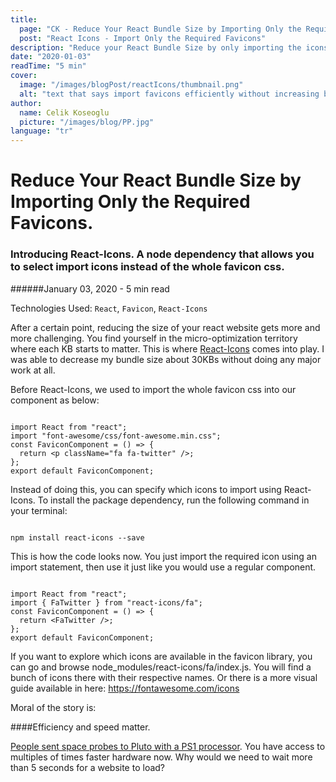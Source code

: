 ```yaml
---
title:
  page: "CK - Reduce Your React Bundle Size by Importing Only the Required Favicons"
  post: "React Icons - Import Only the Required Favicons"
description: "Reduce your React Bundle Size by only importing the icons that you need. Not the whole favicon css."
date: "2020-01-03"
readTime: "5 min"
cover:
  image: "/images/blogPost/reactIcons/thumbnail.png"
  alt: "text that says import favicons efficiently without increasing bundle size, and at the bottom, there is the logo of react-icons"
author:
  name: Celik Koseoglu
  picture: "/images/blog/PP.jpg"
language: "tr"
---
```


# Reduce Your React Bundle Size by Importing Only the Required Favicons.

### Introducing React-Icons. A node dependency that allows you to select import icons instead of the whole favicon css.

######January 03, 2020 - 5 min read

Technologies Used: `React`, `Favicon`, `React-Icons`

After a certain point, reducing the size of your react website gets more and more challenging. You find yourself in the micro-optimization territory where each KB starts to matter. This is where 
[React-Icons](https://www.npmjs.com/package/react-icons) comes into play. I was able to decrease my bundle
size about 30KBs without doing any major work at all.

Before React-Icons, we used to import the whole favicon css into our component as below:

<Code language="javascript">
import React from "react";
import "font-awesome/css/font-awesome.min.css";
const FaviconComponent = () => {
  return &lt;p className="fa fa-twitter" />;
};
export default FaviconComponent;</Code>

Instead of doing this, you can specify which icons to import using React-Icons. To install the package dependency,
 run the following command in your terminal:

<Code language="bash">
npm install react-icons --save</Code>

This is how the code looks now. You just import the required icon using an import statement, then use it just like you would use
a regular component.

<Code language="javascript">
import React from "react";
import { FaTwitter } from "react-icons/fa";
const FaviconComponent = () => {
  return &lt;FaTwitter />;
};
export default FaviconComponent;</Code>

If you want to explore which icons are available in the favicon library, you can go and browse node_modules/react-icons/fa/index.js.
You will find a bunch of icons there with their respective names. Or there is a more visual guide available in here: https://fontawesome.com/icons

Moral of the story is:

####Efficiency and speed matter. 

[People sent space probes to Pluto with a PS1 processor](https://www.theverge.com/2015/1/15/7551365/playstation-cpu-powers-new-horizons-pluto-probe). 
You have access to multiples of times faster hardware now. Why would we need to wait more than 5 seconds for a website to load?
